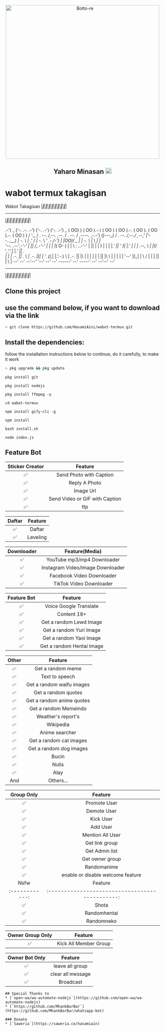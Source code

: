 <div align="center">
<img src="https://resize.cdn.otakumode.com/ex/1200.630/0.111.596.314/u/f0da3d54cf33414f90114b28b3f9c571.jpg" alt="Botto-re" width="500" />
 
 
 ## Yaharo Minasan <img src="https://github.com/TheDudeThatCode/TheDudeThatCode/blob/master/Assets/Hi.gif" width="20px">
</div>



# wabot termux takagisan





Wabot Takagisan
|_____|_____|_____|_____|_____|_____|_____|_____|_____|_____|_____|_____|_____|_____|_____|_____|


____ _____ _____ _____ _____ _____ _____ _____ _____ _____ _____ _____ _____ _____ _____ _____
 |_____|_____|_____|_____|_____|_____|_____|_____|_____|_____|_____|_____|_____|_____|_____|_____|


 .-') _      ('-.    .-. .-')    ('-.                          .-')     ('-.         .-') _
(  OO) )    ( OO ).-.\  ( OO )  ( OO ).-.                     ( OO ).  ( OO ).-.    ( OO ) )
/     '._   / . --. /,--. ,--.  / . --. /  ,----.     ,-.-') (_)---\_) / . --. /,--./ ,--,'
|'--...__)  | \-.  \ |  .'   /  | \-.  \  '  .-./-')  |  |OO)/    _ |  | \-.  \ |   \ |  |\
'--.  .--'.-'-'  |  ||      /,.-'-'  |  | |  |_( O- ) |  |  \\  :   ..-'-'  |  ||    \|  | )
   |  |    \| |_.'  ||     ' _)\| |_.'  | |  | .--, \ |  |(_/ '..''.\| |_.'  ||  .     
      |  |     |  .-.  ||  .   \   |  .-.  |(|  | '. (_/,|  |_.'.-._)   \ |  .-.  ||  |\    |
   |  |     |  | |  ||  |\   \  |  | |  | |  '--'  |(_|  |   \       / |  | |  ||  | \   |
   --'     --' --'--' '--'  --' --'  ------'   --'    -----'  --' --'--'  --'


  _____ _____ _____ _____ _____ _____ _____ _____ _____ _____ _____ _____ _____ _____ _____ _____
 |_____|_____|_____|_____|_____|_____|_____|_____|_____|_____|_____|_____|_____|_____|_____|_____|

## Clone this project 
## use the command below, if you want to download via the link

```bash
> git clone https://github.com/HasamiAini/wabot-termux.git
```

## Install the dependencies:
follow the installation instructions below to continue,
do it carefully, to make it work

```bash
> pkg upgrade && pkg update
```
```
pkg install git

```
```
pkg install nodejs

```
```
pkg install ffmpeg -y

```
```
cd wabot-termux

```
```
npm install gify-cli -g

```
```
npm install

```
```
bash install.sh

```
```
node index.js

```

## Feature Bot

| Sticker Creator |                Feature           |
| :-----------: | :--------------------------------: |
|       ✅       | Send Photo with Caption          |
|       ✅       | Reply A Photo                    |
|       ✅       | Image Url                        |
|       ✅       | Send Video or GIF with Caption   |
|       ✅       | ttp   |


| Daftar |                Feature           |
| :-----------: | :--------------------------------: |
|       ✅       | Daftar         |
|       ✅       | Leveling         |


| Downloader |                     Feature(Media)                |
| :------------: | :---------------------------------------------: |
|       ✅        |   YouTube mp3/mp4 Downloader                    |
|       ✅        |   Instagram Video/Image Downloader                  |
|       ✅        |   Facebook Video Downloader                  |
|       ✅        |   TikTok Video Downloader                  |

| Feature Bot |                     Feature                |
| :------------: | :---------------------------------------------: |
|       ✅       | Voice Google Translate   |
|       ✅        |   Content 18+                  |
|       ✅        |   Get a random Lewd Image                  |
|       ✅        |   Get a random Yuri Image                  |
|       ✅        |   Get a random Yaoi Image                  |
|       ✅        |   Get a random Hentai Image                  |


| Other  |                     Feature                     |
| :------------: | :---------------------------------------------: |
|       ✅        |   Get a random meme             |
|       ✅        |   Text to speech                |
|       ✅        |   Get a random waifu images     |
|       ✅        |   Get a random quotes           |
|       ✅        |   Get a random anime quotes     |
|       ✅        |   Get a random Memeindo      |
|       ✅        |   Weather's report's     |
|       ✅        |   Wikipedia                 |
|       ✅        |   Anime searcher    |
|       ✅        |   Get a random cat images       |
|       ✅        |   Get a random dog images       |
|       ✅        |   Bucin       |
|       ✅        |   Nulis       |
|       ✅        |   Alay       |
|      And        |   Others...                     |


| Group Only  |                     Feature                     |
| :------------: | :---------------------------------------------: |
|       ✅        |   Promote User                  |
|       ✅        |   Demote User                   |
|       ✅        |   Kick User                     |
|       ✅        |   Add User                      |
|       ✅        |   Mention All User              |
|       ✅        |   Get link group                |
|       ✅        |   Get Admin list                |
|       ✅        |   Get owner group               |
|       ✅        |   Randomanime  |
|       ✅        |   enable or disable welcome feature|
| Nsfw  |                     Feature                     |
| :------------: | :---------------------------------------------: |
|       ✅        |   Shota                 |
|       ✅        |   Randomhentai                   |
|       ✅        |   Randomneko                   |



| Owner Group Only  |              Feature                |
| :------------: | :---------------------------------------------: |
  |       ✅        |   Kick All Member Group                 |

| Owner Bot Only  |              Feature                |
| :------------: | :---------------------------------------------: |
|       ✅        |   leave all group                   |
|       ✅        |   clear all message                 |
|       ✅        |   Broadcast                      |

```
## Special Thanks to
* [`open-wa/wa-automate-nodejs`](https://github.com/open-wa/wa-automate-nodejs)
* [`https://github.com/MhankBarBar`](https://github.com/MhankBarBar/whatsapp-bot)

### Donate
* [`Saweria`](https://saweria.co/hasamiain)
